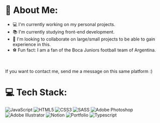 # 👋 About Me:

- 💻 I'm currently working on my personal projects. <br> 
- 📚 I'm currently studying front-end development.  <br>
- 🙏 I'm looking to collaborate on large/small projects to be able to gain experience in this. <br>
- ⚽ Fun fact:  I am a fan of the Boca Juniors football team of Argentina.<br>

<br>

If you want to contact me, send me a message on this same platform :)

# 💻 Tech Stack:

![JavaScript](https://img.shields.io/badge/javascript-%23323330.svg?style=for-the-badge&logo=javascript&logoColor=%23F7DF1E) ![HTML5](https://img.shields.io/badge/html5-%23E34F26.svg?style=for-the-badge&logo=html5&logoColor=white) ![CSS3](https://img.shields.io/badge/css3-%231572B6.svg?style=for-the-badge&logo=css3&logoColor=white) ![SASS](https://img.shields.io/badge/SASS-hotpink.svg?style=for-the-badge&logo=SASS&logoColor=white) ![Adobe Photoshop](https://img.shields.io/badge/adobephotoshop-%2331A8FF.svg?style=for-the-badge&logo=adobephotoshop&logoColor=white) ![Adobe Illustrator](https://img.shields.io/badge/adobeillustrator-%23FF9A00.svg?style=for-the-badge&logo=adobeillustrator&logoColor=white) ![Notion](https://img.shields.io/badge/Notion-%23000000.svg?style=for-the-badge&logo=notion&logoColor=white) ![Portfolio](https://img.shields.io/badge/Portfolio-%23000000.svg?style=for-the-badge&logo=firefox&logoColor=#FF7139) ![Typescript]([https://cdn.worldvectorlogo.com/logos/typescript.svg](https://upload.wikimedia.org/wikipedia/commons/4/4c/Typescript_logo_2020.svg))
